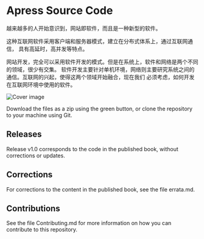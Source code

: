 # Apress Source Code

越来越多的人开始意识到，网站即软件，而且是一种新型的软件。

这种互联网软件采用客户端和服务器模式，建立在分布式体系上，通过互联网通信，
具有高延时，高并发等特点。


网站开发，完全可以采用软件开发的模式。但是在系统上，软件和网络是两个不同的领域，很少有交集。
软件开发主要针对单机环境，网络则主要研究系统之间的通信。互联网的兴起，使得这两个领域开始融合，现在我们
必须考虑，如何开发在互联网环境中使用的软件。





![Cover image](9781484223062.jpg)

Download the files as a zip using the green button, or clone the repository to your machine using Git.

## Releases

Release v1.0 corresponds to the code in the published book, without corrections or updates.

## Corrections

For corrections to the content in the published book, see the file errata.md.

## Contributions

See the file Contributing.md for more information on how you can contribute to this repository.

